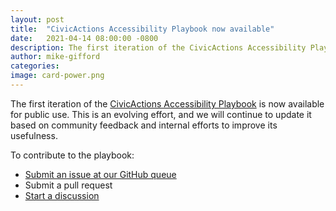 ```yaml
---
layout: post
title:  "CivicActions Accessibility Playbook now available"
date:   2021-04-14 08:00:00 -0800
description: The first iteration of the CivicActions Accessibility Playbook is now available for public use.
author: mike-gifford
categories: 
image: card-power.png
---
```


The first iteration of the [CivicActions Accessibility Playbook](/playbook) is now available for public use. This is an evolving effort, and we will continue to update it based on community feedback and internal efforts to improve its usefulness.

To contribute to the playbook:

* [Submit an issue at our GitHub queue](https://github.com/CivicActions/accessibility/issues)
* Submit a pull request
* [Start a discussion](https://github.com/CivicActions/accessibility/discussions)